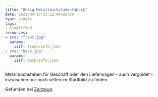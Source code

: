 ```yaml
---
title: "Uhlig Metallbuchstabenfabrik"
date: 2021-04-17T11:22:44+02:00
type: single
tags:
- singlefind
resources:
- src: "front.jpg"
  params:
    iiif: front/info.json
- src: "back.jpg"
  params:
    iiif: back/info.json
---
```

Metallbuchstaben für Geschäft oder den Lieferwagen - auch vergoldet - inzwischen nur noch selten im Stadtbild zu finden.
<!--more-->
<div class="source">
Gefunden bei <a target="_blank" href="http://zeitzeug.de/">Zeitzeug</a>.
</div>

